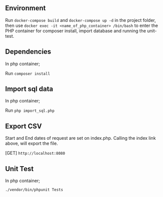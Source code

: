 ## Environment
Run `docker-compose build` and `docker-compose up -d` in the project folder, then use
`docker exec -it <name_of_php_container> /bin/bash` to enter the PHP container for composer install, import database and running the unit-test.

## Dependencies
In php container;

Run `composer install`

## Import sql data
In php container; 

Run `php import_sql.php`

## Export CSV

Start and End dates of request are set on index.php. Calling the index link above, will export the file.

[GET] `http://localhost:8080`

## Unit Test

In php container;

`./vendor/bin/phpunit Tests`